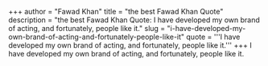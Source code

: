 +++
author = "Fawad Khan"
title = "the best Fawad Khan Quote"
description = "the best Fawad Khan Quote: I have developed my own brand of acting, and fortunately, people like it."
slug = "i-have-developed-my-own-brand-of-acting-and-fortunately-people-like-it"
quote = '''I have developed my own brand of acting, and fortunately, people like it.'''
+++
I have developed my own brand of acting, and fortunately, people like it.
